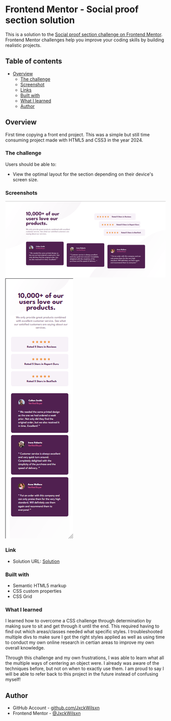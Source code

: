 # Frontend Mentor - Social proof section solution

This is a solution to the [Social proof section challenge on Frontend Mentor](https://www.frontendmentor.io/challenges/social-proof-section-6e0qTv_bA). Frontend Mentor challenges help you improve your coding skills by building realistic projects. 

## Table of contents

- [Overview](#overview)
  - [The challenge](#the-challenge)
  - [Screenshot](#screenshot)
  - [Links](#links)
  - [Built with](#built-with)
  - [What I learned](#what-i-learned)
  - [Author](#author)



## Overview

First time copying a front end project. This was a simple but still time consuming project made with HTML5 and CSS3 in the year 2024.


### The challenge

Users should be able to:

- View the optimal layout for the section depending on their device's screen size.


### Screenshots

![](./solution-desktop.png)
![](./solution-mobile.png)


### Link

- Solution URL: [Solution](https://social-proof-section-beryl-six.vercel.app/)


### Built with

- Semantic HTML5 markup
- CSS custom properties
- CSS Grid


### What I learned

I learned how to overcome a CSS challenge through determination by making sure to sit and get through it until the end. This required having to find out which areas/classes needed what specific styles. I troubleshooted multiple divs to make sure I got the right styles applied as well as using time to conduct my own online research in certian areas to improve my own overall knowledge.  

Through this challenge and my own frustrations, I was able to learn what all the multiple ways of centering an object were. I already was aware of the techniques before, but not on when to exactly use them. I am proud to say I will be able to refer back to this project in the future instead of confusing myself!


## Author

- GitHub Account - [github.com/JxckWilsxn](https://github.com/JxckWilsxn)
- Frontend Mentor - [@JxckWilsxn](https://www.frontendmentor.io/profile/JxckWilsxn)
